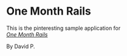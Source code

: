  # One Month Rails 

 This is the pinteresting sample application for  
 [*One Month Rails*](http://onemonthrails.com)

 By David P.
